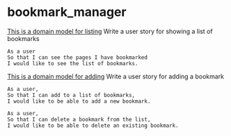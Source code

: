 # bookmark_manager


[This is a domain model for listing](https://miro.com/app/board/uXjVONQRX4Y=/?invite_link_id=535009506035) 
Write a user story for showing a list of bookmarks
```
As a user
So that I can see the pages I have bookmarked
I would like to see the list of bookmarks.
```

[This is a domain model for adding](https://miro.com/app/board/uXjVONQ0SoM=/?invite_link_id=89205455171)
Write a user story for adding a bookmark
```
As a user,
So that I can add to a list of bookmarks,
I would like to be able to add a new bookmark.
```
```
As a user,
So that I can delete a bookmark from the list,
I would like to be able to delete an existing bookmark.
```
